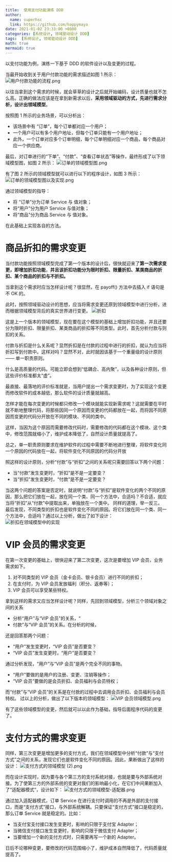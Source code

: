 ```yaml
---
title:  使用支付功能演练 DDD
author:
  name: superhsc
  link: https://github.com/happymaya
date: 2021-01-02 23:33:00 +0800
categories: [系统设计, 领域驱动设计 DDD]
tags:  [系统设计, 领域驱动设计 DDD]
math: true
mermaid: true
---
```


以支付功能为例，演练一下基于 DDD 的软件设计以及变更的过程。


当最开始收到关于用户付款功能的需求描述如图 1 所示：
![用户付款功能的流程.png](https://maxpixelton.github.io/images/assert/ddd/0201.png)

以往当拿到这个需求的时候，就会草草的设计之后就开始编码，设计质量也就不怎么高。正确的做法应该是在拿到新需求以后，**采用领域驱动的方式，先进行需求分析，设计出领域模型**。

按照图 1 所示的业务场景，可以分析出：
- 该场景中有 “订单”，每个订单都对应一个用户；
- 一个用户可以有多个用户地址，但每个订单只能有一个用户地址；
- 此外，一个订单对应多个订单明细，每个订单明细对应一个商品，每个商品对应一个供应商。

最后，对订单进行的“下单”、“付款”、“查看订单状态”等操作，最终形成了以下领域模型图，如图 2 所示：
![订单的领域模型图.png](https://maxpixelton.github.io/images/assert/ddd/order-ddd.png)

有了图 2 所示的领域模型就可以进行以下的程序设计，如图 3 所示：
 ![订单的领域模型图以及实现.png](https://maxpixelton.github.io/images/assert/ddd/0203.png)

通过领域模型的指导：
- 将 “订单”分为订单 Service 与 值对象；
- 将“用户”分为用户 Service 与值对象；
- 将“商品”分为商品 Service 与 值对象。

在此基础上实现各自的方法。

# 商品折扣的需求变更
当付款功能按照领域模型完成了第一个版本的设计后，很快就迎来了**第一次需求变更，即增加折扣功能**，**并且该折扣功能分为限时折扣、限量折扣、某类商品的折扣、某个商品的折扣与不折扣。**

当拿到这个需求时应当怎样设计呢？很显然，在 payoff() 方法中去插入 if 语句是不 OK 的。

此时，按照领域驱动设计的思想，应当将需求变更还原到领域模型中进行分析，进而根据领域模型背后的真实世界进行变更。
![折扣](https://maxpixelton.github.io/images/assert/ddd/order-discount.png)

这是上一个版本的领域模型，现在要在这个模型的基础上增加折扣功能，并且还要分为限时折扣、限量折扣、某类商品的折扣等不同类型。此时，首先分析付款与则扣的关系。

付款与折扣是什么关系呢？显然折扣是在付款的过程中进行的折扣，就认为应当将折扣写到付款中。这样对吗？显然不对，此时就因该基于一个重量级的设计原则 —— 单一职责原则。

什么是高质量的代码。可能立即会想到“低耦合、高内聚”，以及各种设计原则，但这些评价标准都太“虚”。

最直接、最落地的评价标准就是，当用户提出一个需求变更时，为了实现这个变更而修改软件的成本越低，那么软件的设计质量就越高。

怎样才能在每次变更的时候都只修改一个模块就能实现新需求呢？这就需要在平时就不断地整理代码，将那些因同一个原因而变更的代码都放在一起，而将因不同原因而变更的代码分开放在不同的模块、不同的类中。

这样，当因为这个原因而需要修改代码时，需要修改的代码都在这个模块、这个类中，修改范围就缩小了，维护成本降低了，自然设计质量就提高了。

总之，单一职责原则要求在维护软件的过程中需要不断地进行整理，将软件变化同一个原因的代码放在一起，将软件变化不同原因的代码分开放

照这样的设计原则，分析“付款”与“折扣”之间的关系呢只需要回答以下两个问题：
- 当“付款”发生变更时，“折扣”是不是一定要变？
- 当“折扣”发生变更时，“付款”是不是一定要变？

当这两个问题的答案是否定时，就说明“付款”与“折扣”是软件变化的两个不同的原因，那么把它们放在一起，放在同一个类、同一个方法中，合适吗？不合适，就应当将“折扣”从“付款”中提取出来，单独放在一个类中。
同样的道理，举一反三。最后发现，不同类型的折扣也是软件变化不同的原因。将它们放在同一个类、同一个方法中，合适吗？通过以上分析，做出了如下设计：
![折扣在领域模型中的实现](https://maxpixelton.github.io/images/assert/ddd/order-discount-impl.png)

# VIP 会员的需求变更
在第一次变更的基础上，很快迎来了第二次变更，这次是要增加 VIP 会员，业务需求如下。

1. 对不同类型的 VIP 会员（金卡会员、银卡会员）进行不同的折扣；
2. 在支付时，为 VIP 会员发放福利（积分、返券等）；
3. VIP 会员可以享受某些特权。

拿到这样的需求又应当怎样设计呢？同样，先回到领域模型，分析三个领域对象之间的关系
- 分析“用户”与“VIP 会员”的关系，“
- 付款”与“VIP 会员”的关系。在分析的时候，

还是回答那两个问题：
- “用户”发生变更时，“VIP 会员”是否要变？
- “VIP 会员”发生变更时，“用户”是否要变？

通过分析发现，“用户”与“VIP 会员”是两个完全不同的事物。
- “用户”要做的是用户的注册、变更、注销等操作；
- “VIP 会员”要做的是会员折扣、会员福利与会员特权；

而“付款”与“VIP 会员”的关系是在付款的过程中去调用会员折扣、会员福利与会员特权。
过以上的分析，做出了以下版本的领域模型：
![VIP 会员领域模型.png](https://maxpixelton.github.io/images/assert/ddd/vip-ddd.png)

有了这些领域模型的变更，然后就可以以此作为基础，指导后面程序代码的变更了。

# 支付方式的需求变更

同样，第三次变更是增加更多的支付方式，我们在领域模型中分析“付款”与“支付方式”之间的关系，发现它们也是软件变化不同的原因。因此，果断做出了这样的设计：
![支付方式的领域模型 (2).png](https://maxpixelton.github.io/images/assert/ddd/payment-ddd.png)

而在设计实现时，因为要与各个第三方的支付系统对接，也就是要与外部系统对接。为了使第三方的外部系统的变更对我们的影响最小化，在它们中间果断加入了“适配器模式”，设计如下：
![支付方式的领域模型-适配器.png](https://maxpixelton.github.io/images/assert/ddd/adapter-ddd.png)

通过加入适配器模式，订单 Service 在进行支付时调用的不再是外部的支付接口，而是“支付方式”接口，与外部系统解耦。只要保证“支付方式”接口是稳定的，那么订单 Service 就是稳定的。比如：

- 当支付宝支付接口发生变更时，影响的只限于支付宝 Adapter；
- 当微信支付接口发生变更时，影响的只限于微信支付 Adapter；
- 当要增加一个新的支付方式时，只需要再写一个新的 Adapter。

日后不论哪种变更，要修改的代码范围缩小了，维护成本自然降低了，代码质量就提高了。
